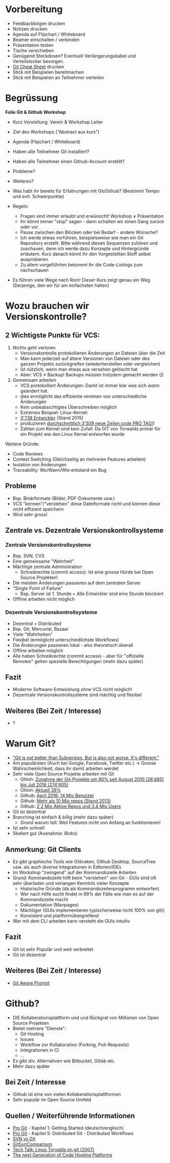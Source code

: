 # Vorbereitung

* Feedbackbögen drucken
* Notizen drucken
* Agenda auf Flipchart / Whiteboard
* Beamer einschalten / verbinden
* Präsentation testen
* Tische verschieben
* Genügend Steckdosen? Eventuell Verlängerungskabel und Verteilstecker besorgen.
* [Git Cheat Sheet](https://services.github.com/kit/downloads/github-git-cheat-sheet.pdf) drucken
* Stick mit Beispielen bereitmachen
* Stick mit Beispielen an Teilnehmer verteilen

# Begrüssung
**Folie Git & Github Workshop**

- Kurz Vorstellung: Verein & Workshop Leiter
- Ziel des Workshops ("Abstract aus kurs")
- Agenda (Flipchart / Whiteboard)

- Haben alle Teilnehmer Git installiert?
- Haben alle Teilnehmer einen Github-Account erstellt?
- Probleme?
- Weiteres?

- Was habt ihr bereits für Erfahrungen mit Git/Github?
  (Bestimmt Tempo und evtl. Schwerpunkte)

- Regeln:
    - Fragen sind immer erlaubt und erwünscht! Workshop ≠ Präsentation
    - Ihr könnt immer "stop" sagen - dann schalten wir einen Gang zurück oder vor.
    - Pause zwischen den Blöcken oder bei Bedarf - andere Wünsche?
    - Ich werde etwas vorführen, beispielsweise wie man ein Git Repository erstellt. Bitte während diesen Sequenzen zuhören und zuschauen,
      denn ich werde dazu Konzepte und Hintergründe erläutern. Kurz danach könnt ihr den Vorgestellten Stoff selbst ausprobieren
    - Zu allem vorgeführten bekommt ihr die Code-Listings zum nachschauen

- Es führen viele Wege nach Rom! Dieser Kurs zeigt genau ein Weg (Derjenige, den wir für am einfachsten halten)

# Wozu brauchen wir Versionskontrolle?

## 2 Wichtigste Punkte für VCS:

1. Nichts geht verloren
    - Versionskontrolle protokollieren Änderungen an Dateien über die Zeit
    - Man kann jederzeit auf ältere Versionen von Dateien oder des ganzen Projekts zurückgreifen (wiederherstellen oder vergleichen)
    - Ist nützlich, wenn man etwas aus versehen gelöscht hat
    - Aber: VCS ≠ Backup! Backups müssen trotzdem gemacht werden 😉
2. Gemeinsam arbeiten
    - VCS protokolliert Änderungen: Damit ist immer klar *was* sich *wann* geändert hat.
    - dies ermöglicht das effiziente vereinen von unterschiedliche Änderungen
    - Kein unbeabsichtigtes Überschreiben möglich
    - Extremes Beispiel: Linux-Kernel:
	- [3'738 Entwickler](http://arstechnica.com/information-technology/2015/02/linux-has-2000-new-developers-and-gets-10000-patches-for-each-version/) (Stand 2015)
	- produzieren [durchschnittlich 3'509 neue Zeilen code PRO TAG!](http://royal.pingdom.com/2012/04/16/linux-kernel-development-numbers/))
	- Zahlen zum Kernel sind kein Zufall: Da GIT von Torwalds primär für ein Projekt wie den Linux Kernel entworfen wurde

Weitere Gründe:

- Code Reviews
- Context Switching (Gleichzeitig an mehreren Features arbeiten)
- Isolation von Änderungen
- Traceability: Wo/Wann/Wie entstand ein Bug

## Probleme
- Bsp. Binärformate (Bilder, PDF-Dokumente usw.)
- VCS "kennen"/"verstehen" diese Dateiformate nicht und können diese nicht effizient speichern
- Wird sehr gross!

## Zentrale vs. Dezentrale Versionskontrollsysteme

### Zentrale Versionskontrollsysteme
- Bsp. SVN, CVS
- Eine gemeinsame "Wahrheit"
- Mächtige zentrale Administration
    - Schreibrechte (commit access): Ist eine grosse Hürde bei Open Source Projekten!
- Die meisten Änderungen passieren auf dem zentralen Server
- "Single Point of Failure"
    - Bsp. Server ist 1. Stunde = Alle Entwickler sind eine Stunde blockiert
- Offline arbeiten nicht möglich


### Dezentrale Versionskontrollsysteme
- Dezentral = Distributed
- Bsp. Git, Mercurial, Bazaar
- Viele "Wahrheiten"
- Flexibel (ermöglicht unterschiedlichste Workflows)
- Die Änderungen passieren lokal - also theoretisch überall
- Offline arbeiten möglich
- Alle haben Schreibrechte (commit access) - aber für "offizielle Remotes" gelten spezielle Berechtigungen (mehr dazu später)

## Fazit
- Moderne Software-Entwicklung ohne VCS nicht möglich!
- Dezentrale Versionskontrollsysteme sind mächtig und flexibel

## Weiteres (Bei Zeit / Interesse)
- ?

# Warum Git?
- ["Git is not better than Subversion. But is also not worse. It's different."](http://stackoverflow.com/questions/871/why-is-git-better-than-subversion)
- Am populärsten (Auch bei Google, Facebook, Twitter etc.) -> Grosse Wahrscheinlichkeit, dass ihr damit arbeiten werdet
- Sehr viele Open Source Projekte arbeiten mit Git
    - Ohloh: [Zunahme der Git-Projekte um 90% seit August 2010 (26'485) bis Juli 2016 (274'605)](http://programmers.stackexchange.com/questions/136079/are-there-any-statistics-that-show-the-popularity-of-git-versus-svn)
    - Ohloh: [Aktuell 39%](https://www.openhub.net/repositories/compare)
    - Github: [April 2016: 14 Mio Benutzer](https://en.wikipedia.org/wiki/GitHub)
    - Github: [Mehr als 10 Mio repos (Stand 2013)](https://github.com/blog/1724-10-million-repositories)
    - Github: [2.2 Mio Aktive Repos und 3.4 Mio Users](http://githut.info/)
- Git ist dezentral
- Branching ist einfach & billig (mehr dazu später)
    - Grund warum toll: Weil Features nicht von Anfang an funktionieren!
- Ist sehr schnell
- Skaliert gut (Ausnahme: Blobs)

## Anmerkung: Git Clients
- Es gibt graphische Tools wie Gitkraken, Github Desktop, SourceTree usw. als auch diverse Integrationen in Editoren/IDEs
- Im Workshop "zwingend" auf der Kommandozeile Arbeiten
- Grund: Kommandozeile hilft beim "verstehen" von Git - GUIs sind oft sehr überladen und verlangen Kenntnis vieler Konzepte
    - Historische Gründe (da als Kommandozeilenprogramm entworfen)
    - Wer nach Hilfe sucht findet in 99% der Fälle wie man es auf der Kommandozeile macht
    - Dokumentation (Manpages)
    - Mächtiger (GUIs implementieren typischerweise nicht 100% von git))
    - Konsistent und plattformübergreifend
- Wer mit dem CLI arbeiten kann versteht die GUIs intuitiv

## Fazit
- Git ist sehr Populär und weit verbreitet
- Git ist dezentral

## Weiteres (Bei Zeit / Interesse)
- [Git Aware Prompt](https://github.com/jimeh/git-aware-prompt)

# Github?
- DIE Kollaberationsplattform und und Rückgrat von Millionen von Open Source Projekten
- Bietet mehrere "Dienste":
    - Git Hosting
    - Issues
    - Workflow zur Kollaboration (Forking, Pull-Requests)
    - Integrationen in CI
    - ...
- Es gibt div. Alternativen wie Bitbucket, Gitlab etc.
- Mehr dazu später

## Bei Zeit / Interesse
- Github ist eine von vielen Kollaberationsplattformen
- Sehr populär im Open Source Umfeld

## Quellen / Weiterführende Informationen
* [Pro Git](https://git-scm.com/book/en/v2) - Kapitel 1: Getting Started (deutsch/englisch)
* [Pro Git](https://git-scm.com/book/en/v2) - Kapitel 5: Distributed Git - Distributed Workflows
* [SVN vs Git](http://stackoverflow.com/questions/871/why-is-git-better-than-subversion)
* [GitSvnComparison](https://git.wiki.kernel.org/index.php/GitSvnComparsion)
* [Tech Talk: Linus Torvalds on git (2007)](https://www.youtube.com/watch?v=4XpnKHJAok8)
* [The next Generation of Code Hosting Platforms](https://blog.schiessle.org/2016/02/12/the-next-generation-of-code-hosting-platforms/)
